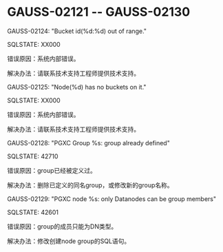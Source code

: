 # GAUSS-02121 -- GAUSS-02130<a name="ZH-CN_TOPIC_0302073087"></a>

GAUSS-02124: "Bucket id\(%d:%d\) out of range."

SQLSTATE: XX000

错误原因：系统内部错误。

解决办法：请联系技术支持工程师提供技术支持。

GAUSS-02125: "Node\(%d\) has no buckets on it."

SQLSTATE: XX000

错误原因：系统内部错误。

解决办法：请联系技术支持工程师提供技术支持。

GAUSS-02128: "PGXC Group %s: group already defined"

SQLSTATE: 42710

错误原因：group已经被定义过。

解决办法：删除已定义的同名group，或修改新的group名称。

GAUSS-02129: "PGXC node %s: only Datanodes can be group members"

SQLSTATE: 42601

错误原因：group的成员只能为DN类型。

解决办法：修改创建node group的SQL语句。

